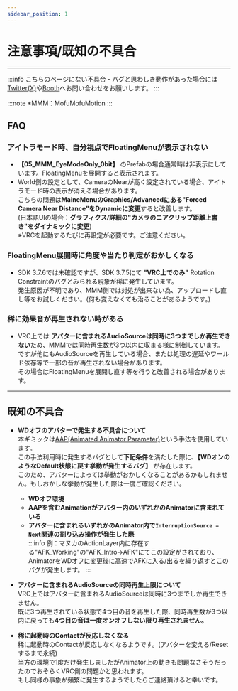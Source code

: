 ```yaml
---
sidebar_position: 1
---
```


# 注意事項/既知の不具合
----
:::info
こちらのページにない不具合・バグと思わしき動作があった場合には  
[Twitter(X)](https://x.com/Tukumomi_VR)や[Booth](https://momiji-maples.booth.pm/)へお問い合わせをお願いします。
:::

:::note
*MMM：MofuMofuMotion
:::

## FAQ
### アイトラモード時、自分視点でFloatingMenuが表示されない
- **【05_MMM_EyeModeOnly_0bit】** のPrefabの場合通常時は非表示にしています。FloatingMenuを展開すると表示されます。  
- World側の設定として、CameraのNearが高く設定されている場合、アイトラモード時の表示が消える場合があります。  
こちらの問題は**MaineMenuのGraphics/Advancedにある"Forced Camera Near Distance"をDynamicに変更**すると改善します。  
(日本語UIの場合：**グラフィクス/詳細の"カメラのニアクリップ距離上書き"をダイナミックに変更**)  
※VRCを起動するたびに再設定が必要です。ご注意ください。  

### FloatingMenu展開時に角度や当たり判定がおかしくなる
- SDK 3.7.6では未確認ですが、SDK 3.7.5にて **"VRC上でのみ"** Rotation Constraintのバグとみられる現象が稀に発生しています。  
発生原因が不明であり、MMM側では対処が出来ない為、アップロードし直し等をお試しください。(何も変えなくても治ることがあるようです。)

### 稀に効果音が再生されない時がある
- VRC上では **アバターに含まれるAudioSourceは同時に3つまでしか再生できない**ため、MMMでは同時再生数が3つ以内に収まる様に制御しています。  
ですが他にもAudioSourceを再生している場合、または処理の遅延やワールド依存等で一部の音が再生されない場合があります。  
その場合はFloatingMenuを展開し直す等を行うと改善される場合があります。
----
## 既知の不具合
- **WDオフのアバターで発生する不具合について**  
本ギミックは[AAP(Animated Animator Parameter)](https://vrc.school/docs/Other/AAPs/)という手法を使用しています。  
この手法利用時に発生するバグとして**下記条件**を満たした際に、**【WDオンのようなDefault状態に戻す挙動が発生するバグ】** が存在します。  
このため、アバターによっては挙動がおかしくなることがあるかもしれません。もしおかしな挙動が発生した際は一度ご確認ください。
    - **WDオフ環境**
    - **AAPを含むAnimationがアバター内のいずれかのAnimatorに含まれている** 
    - **アバターに含まれるいずれかのAnimator内で```InterruptionSource = Next```関連の割り込み操作が発生した際**    
:::info
例：マヌカのActionLayer内に存在する"AFK_Working"の"AFK_Intro→AFK"にてこの設定がされており、AnimatorをWDオフに変更後に高速でAFKに入る/出るを繰り返すとこのバグが発生します。
:::
　　　　
- **アバターに含まれるAudioSourceの同時再生上限について**  
VRC上ではアバターに含まれるAudioSourceは同時に3つまでしか再生できません。  
既に3つ再生されている状態で4つ目の音を再生した際、同時再生数が3つ以内に戻っても**4つ目の音は一度オンオフしない限り再生されません。**  

- **稀に起動時のContactが反応しなくなる**  
稀に起動時のContactが反応しなくなるようです。(アバターを変える/Resetするまで永続)  
当方の環境で1度だけ発生しましたがAnimator上の動きも問題なさそうだったのでおそらくVRC側の問題かと思われます。  
もし同様の事象が頻繁に発生するようでしたらご連絡頂けると幸いです。  